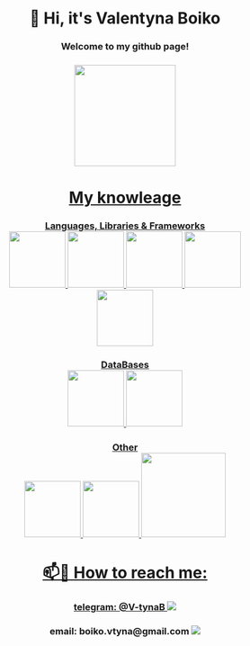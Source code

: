<div align="center">
  <h1>👋 Hi, it's Valentyna Boiko </h1>
  <h3> Welcome to my github page!<h3>
</div>
<div align="center">
  <a href="https://github.com/V-tyna">
  <img height="180em" src="https://github-readme-stats.vercel.app/api/top-langs/?username=V-tyna&layout=compact&langs_count=7&theme=material-palenight"/>
</div>

<div align="center">
  <h1> My knowleage</h1>
  <h3> Languages, Libraries & Frameworks
  <div>
    <img src="https://media.giphy.com/media/ln7z2eWriiQAllfVcn/giphy.gif" width="100">
    <img src="https://w7.pngwing.com/pngs/915/519/png-transparent-typescript-hd-logo-thumbnail.png" width="100">
    <img src="https://media2.giphy.com/media/v1.Y2lkPTc5MGI3NjExZDliYjRkYzQ0OTI0MGVlYzg5YzI0NmJmOTAzZGU2NmU5MWNhNzdiNCZjdD1z/XEDIHHp3i8bVoEdxd7/giphy.gif" width="100">
    <img src="https://i.giphy.com/media/eNAsjO55tPbgaor7ma/giphy.webp" width="100">
    <img src="https://i.giphy.com/media/kdFc8fubgS31b8DsVu/giphy.webp" width="100">
  </div>
  <h3> DataBases
  <div>
    <img src="https://media4.giphy.com/media/v1.Y2lkPTc5MGI3NjExMWM4ZjYxMjYxMTMwOWE0OTI2YjY3MjgyN2U2NTFjMGE1MzZiNmZhNSZjdD1z/tAjb5pyCEBhEb8jWxC/giphy.gif" width="100">
    <img src="https://i.giphy.com/media/Ri2TUcKlaOcaDBxFpY/200w.webp" width="100">
  </div>
     <h3> Other
  <div>
    <img src="https://media.giphy.com/media/fsEaZldNC8A1PJ3mwp/giphy.gif" width="100">
    <img src="https://media.giphy.com/media/XAxylRMCdpbEWUAvr8/giphy.gif" width="100">
    <img src="https://media.giphy.com/media/kH1DBkPNyZPOk0BxrM/giphy.gif" width="150">
  </div>
</div>

<div align="center">
    <h1>📫📧 How to reach me: </h1>
    <h3>telegram: @V-tynaB
      <a href = "mailto:boiko.vtyna@gmail.com"><img src="https://img.shields.io/badge/%40-email-%23c792ea" target="_blank"></a>
    </h3>
    <h3>email: boiko.vtyna@gmail.com
      <a href="https://t.me/V_tynaB"><img src="https://img.shields.io/badge/-telegram-%2389ddff" target="_blank"></a>
     </h3>  
</div>
